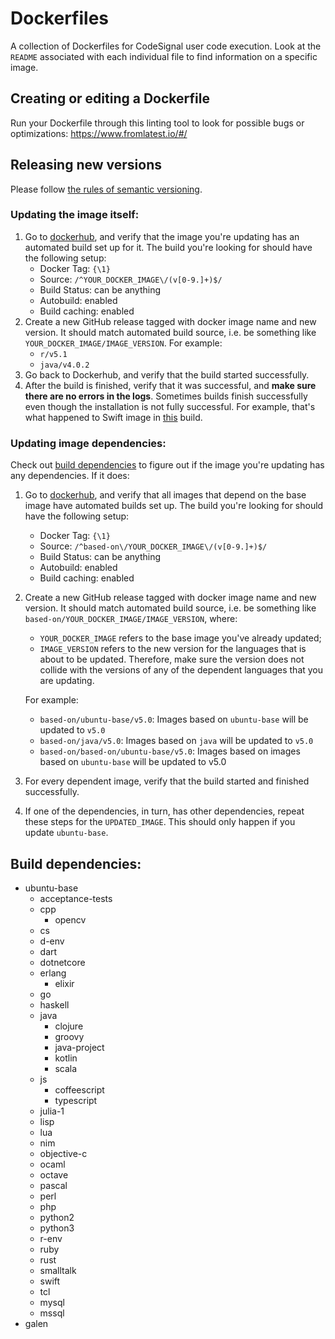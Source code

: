 # Dockerfiles

A collection of Dockerfiles for CodeSignal user code execution. Look at the `README` associated with each individual file to find information on a specific image.

## Creating or editing a Dockerfile

Run your Dockerfile through this linting tool to look for possible bugs or optimizations:
https://www.fromlatest.io/#/

## Releasing new versions
Please follow [the rules of semantic versioning](https://semver.org/).

### Updating the image itself:

1. Go to [dockerhub](https://hub.docker.com/?namespace=codesignal), and verify that the image you're updating has an automated build set up for it. The build you're looking for should have the following setup:
   * Docker Tag: `{\1}`
   * Source: `/^YOUR_DOCKER_IMAGE\/(v[0-9.]+)$/`
   * Build Status: can be anything
   * Autobuild: enabled
   * Build caching: enabled
2. Create a new GitHub release tagged with docker image name and new version. It should match automated build source, i.e. be something like `YOUR_DOCKER_IMAGE/IMAGE_VERSION`. For example:
   * `r/v5.1`
   * `java/v4.0.2`
3. Go back to Dockerhub, and verify that the build started successfully.
4. After the build is finished, verify that it was successful, and **make sure there are no errors in the logs**. Sometimes builds finish successfully even though the installation is not fully successful. For example, that's what happened to Swift image in [this](https://cloud.docker.com/u/codesignal/repository/registry-1.docker.io/codesignal/swift/builds/0ba57fcb-7639-448d-b00e-91b89c75765b) build.
   
### Updating image dependencies:

Check out [build dependencies](#build-tree) to figure out if the image you're updating has any dependencies. If it does:

1. Go to [dockerhub](https://hub.docker.com/?namespace=codesignal), and verify that all images that depend on the base image have automated builds set up. The build you're looking for should have the following setup:
   * Docker Tag: `{\1}`
   * Source: `/^based-on\/YOUR_DOCKER_IMAGE\/(v[0-9.]+)$/`
   * Build Status: can be anything
   * Autobuild: enabled
   * Build caching: enabled
2. Create a new GitHub release tagged with docker image name and new version. It should match automated build source, i.e. be something like `based-on/YOUR_DOCKER_IMAGE/IMAGE_VERSION`, where:
   * `YOUR_DOCKER_IMAGE` refers to the base image you've already updated;
   * `IMAGE_VERSION` refers to the new version for the languages that is about to be updated. Therefore, make sure the version does not collide with the versions of any of the dependent languages that you are updating.

   For example:
      * `based-on/ubuntu-base/v5.0`: Images based on `ubuntu-base` will be updated to `v5.0`
      * `based-on/java/v5.0`: Images based on `java` will be updated to `v5.0`
      * `based-on/based-on/ubuntu-base/v5.0`: Images based on images based on `ubuntu-base` will be updated to v5.0
3. For every dependent image, verify that the build started and finished successfully.
4. If one of the dependencies, in turn, has other dependencies, repeat these steps for the `UPDATED_IMAGE`. This should only happen if you update `ubuntu-base`.
   
## <a name="build-tree"></a>Build dependencies:

* ubuntu-base
  * acceptance-tests
  * cpp
    * opencv
  * cs
  * d-env
  * dart
  * dotnetcore
  * erlang
    * elixir
  * go
  * haskell
  * java
    * clojure
    * groovy
    * java-project
    * kotlin
    * scala
  * js
    * coffeescript
    * typescript
  * julia-1
  * lisp
  * lua
  * nim
  * objective-c
  * ocaml
  * octave
  * pascal
  * perl
  * php
  * python2
  * python3
  * r-env
  * ruby
  * rust
  * smalltalk
  * swift
  * tcl
  * mysql
  * mssql
* galen
